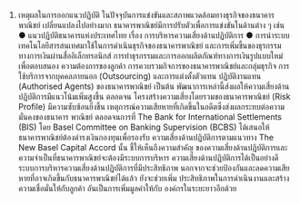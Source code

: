 1. เหตุผลในการออกแนวปฏิบัติ
ในปัจจุบันการแข่งขันและสภาพแวดล้อมทางธุรกิจของธนาคารพาณิชย์
เปลี่ยนแปลงไปอย่างมาก ธนาคารพาณิชย์มีการปรับตัวเพื่อการแข่งขันในด้านต่าง ๆ เช่น
●
แนวปฏิบัติธนาคารแห่งประเทศไทย
เรื่อง การบริหารความเสี่ยงด้านปฏิบัติการ
●
การนำระบบเทคโนโลยีสารสนเทศมาใช้ในการดำเนินธุรกิจของธนาคารพาณิชย์
และการเพิ่มขึ้นของธุรกรรมทางการเงินผ่านสื่ออิเล็กทรอนิกส์
การทำธุรกรรมและการออกผลิตภัณฑ์ทางการเงินรูปแบบใหม่เพื่อตอบสนอง
ความต้องการของลูกค้า
การควบรวมกิจการของธนาคารพาณิชย์และกลุ่มธุรกิจ
การใช้บริการจากบุคคลภายนอก (Outsourcing) และการแต่งตั้งตัวแทน
ปฏิบัติงานแทน (Authorised Agents) ของธนาคารพาณิชย์ เป็นต้น
พัฒนาการเหล่านี้ส่งผลให้ความเสี่ยงด้านปฏิบัติการมีแนวโน้มเพิ่มสูงขึ้น ตลอดจน
โครงสร้างความเสี่ยงโดยรวมของธนาคารพาณิชย์ (Risk Profile) มีความซับซ้อนยิ่งขึ้น
เหตุการณ์ความเสียหายที่เกิดขึ้นในอดีตซึ่งส่งผลกระทบต่อความมั่นคงของธนาคาร
พาณิชย์ ตลอดจนการที่ The Bank for International Settlements (BIS) โดย Basel Committee on
Banking Supervision (BCBS) ได้เสนอให้ธนาคารพาณิชย์ต้องดำรงเงินกองทุนเพื่อรองรับ
ความเสี่ยงด้านปฏิบัติการตามแนวทาง The New Basel Capital Accord นั้น ชี้ให้เห็นถึงความสำคัญ
ของความเสี่ยงด้านปฏิบัติการและความจำเป็นที่ธนาคารพาณิชย์จะต้องมีระบบการบริหาร
ความเสี่ยงด้านปฏิบัติการได้เป็นอย่างดี ระบบการบริหารความเสี่ยงด้านปฏิบัติการที่มีประสิทธิภาพ
นอกจากจะช่วยป้องกันและลดความเสียหายที่อาจเกิดขึ้นกับธนาคารพาณิชย์ได้แล้ว ยังจะช่วยเพิ่ม
ประสิทธิภาพในการดำเนินงานและสร้างความเชื่อมั่นให้กับลูกค้า อันเป็นการเพิ่มมูลค่าให้กับ
องค์กรในระยะยาวอีกด้วย
